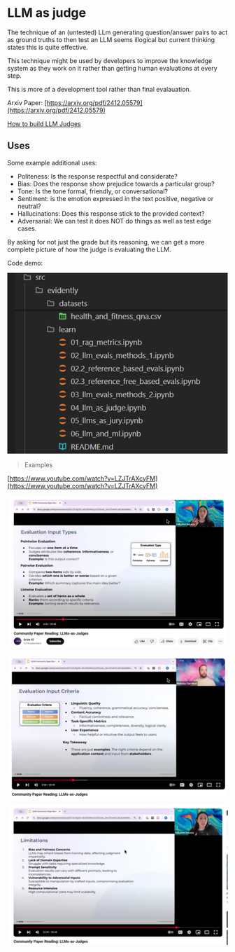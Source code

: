 # LLM as judge

The technique of an (untested) LLm generating question/answer pairs to act as ground truths to then test an LLM seems illogical but current thinking states this is quite effective.

This technique might be used by developers to improve the knowledge system as they work on it rather than getting human evaluations at every step.

This is more of a development tool rather than final evalauation.

Arxiv Paper: [https://arxiv.org/pdf/2412.05579](https://arxiv.org/pdf/2412.05579)

[How to build LLM Judges](https://hamel.dev/blog/posts/llm-judge/)

## Uses

Some example additional uses:

- Politeness: Is the response respectful and considerate?
- Bias: Does the response show prejudice towards a particular group?
- Tone: Is the tone formal, friendly, or conversational?
- Sentiment: is the emotion expressed in the text positive, negative or neutral?
- Hallucinations: Does this response stick to the provided context?
- Adversarial: We can test it does NOT do things as well as test edge cases.

By asking for not just the grade but its reasoning, we can get a more complete picture of how the judge is evaluating the LLM.

Code demo:

![llm as judge](../images/llm_judge/llm-as-judge-code-files.png)

> Examples

[https://www.youtube.com/watch?v=LZJTrAXcyFM](https://www.youtube.com/watch?v=LZJTrAXcyFM)

![llm as judge](../images/llm_judge/llm-as-judge-single-mulitple-items.png)

![llm as judge](../images/llm_judge/llm-judge-criteria.png)

![llm as judge](../images/llm_judge/llm-judge-limitations.png)